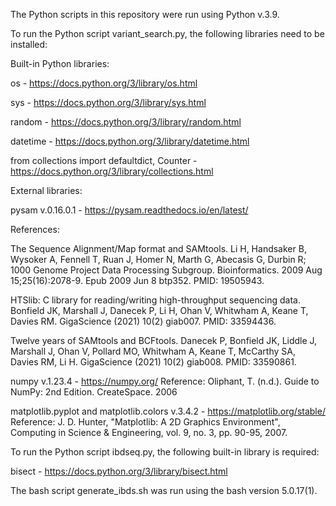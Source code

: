 The Python scripts in this repository were run using Python v.3.9.


To run the Python script variant_search.py, the following libraries need to be installed:

Built-in Python libraries:

os - https://docs.python.org/3/library/os.html

sys - https://docs.python.org/3/library/sys.html

random - https://docs.python.org/3/library/random.html

datetime  - https://docs.python.org/3/library/datetime.html

from collections import defaultdict, Counter - https://docs.python.org/3/library/collections.html


External libraries:

pysam v.0.16.0.1 - https://pysam.readthedocs.io/en/latest/
  
  References:
  
  The Sequence Alignment/Map format and SAMtools. Li H, Handsaker B, Wysoker A, Fennell T, Ruan J, Homer N, Marth G, Abecasis G, Durbin R; 1000 Genome Project Data Processing Subgroup. Bioinformatics. 2009 Aug 15;25(16):2078-9. Epub 2009 Jun 8 btp352. PMID: 19505943.
  
  HTSlib: C library for reading/writing high-throughput sequencing data. Bonfield JK, Marshall J, Danecek P, Li H, Ohan V, Whitwham A, Keane T, Davies RM. GigaScience (2021) 10(2) giab007. PMID: 33594436.
  
  Twelve years of SAMtools and BCFtools. Danecek P, Bonfield JK, Liddle J, Marshall J, Ohan V, Pollard MO, Whitwham A, Keane T, McCarthy SA, Davies RM, Li H. GigaScience (2021) 10(2) giab008. PMID: 33590861.

numpy v.1.23.4 - https://numpy.org/
  Reference: Oliphant, T. (n.d.). Guide to NumPy: 2nd Edition. CreateSpace. 2006

matplotlib.pyplot and matplotlib.colors v.3.4.2 - https://matplotlib.org/stable/
  Reference: J. D. Hunter, "Matplotlib: A 2D Graphics Environment", Computing in Science & Engineering, vol. 9, no. 3, pp. 90-95, 2007.


To run the Python script ibdseq.py, the following built-in library is required:

bisect - https://docs.python.org/3/library/bisect.html


The bash script generate_ibds.sh was run using the bash version 5.0.17(1).

